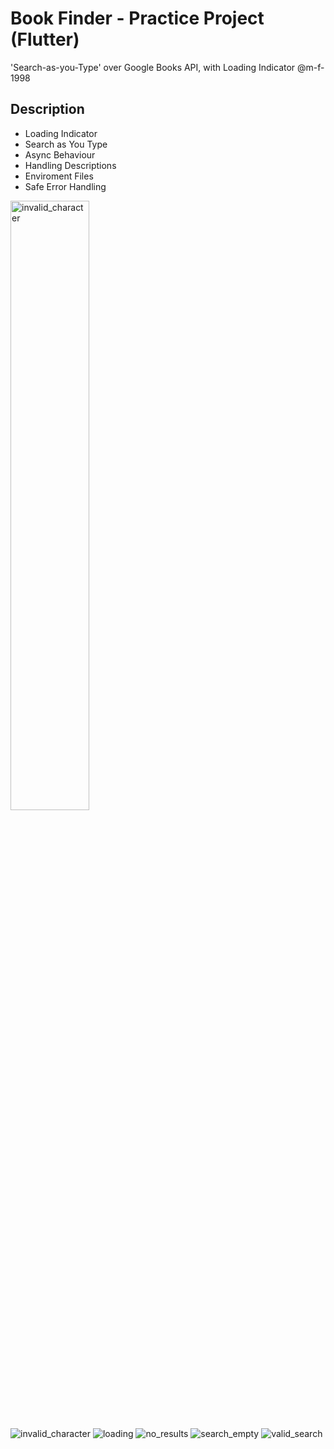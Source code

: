# Book Finder - Practice Project (Flutter)

'Search-as-you-Type' over Google Books API, with Loading Indicator
@m-f-1998

## Description
- Loading Indicator
- Search as You Type
- Async Behaviour
- Handling Descriptions
- Enviroment Files
- Safe Error Handling

<img alt="invalid_character" src="previews/invalid_character.png" width=50% height=50%>

![invalid_character](previews/invalid_character.png?raw=true)
![loading](previews/loading.png?raw=true)
![no_results](previews/no_results.png?raw=true)
![search_empty](previews/search_empty.png?raw=true)
![valid_search](previews/valid_search.png?raw=true)
